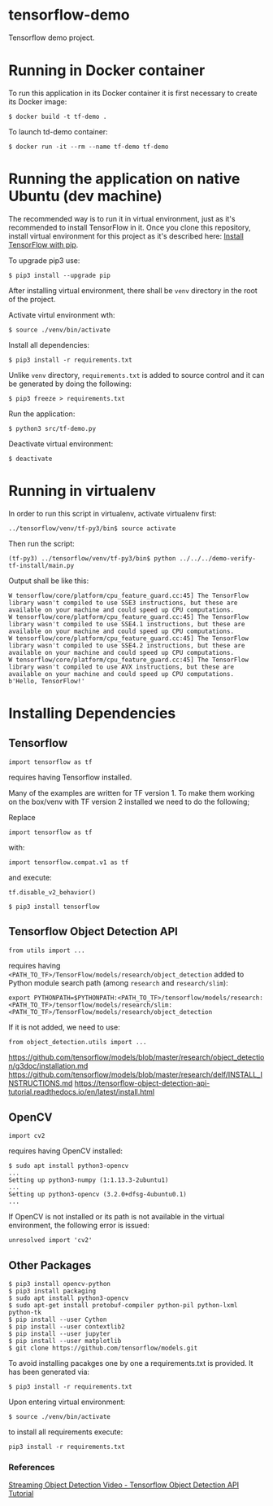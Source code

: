# tensorflow-demo
Tensorflow demo project.

# Running in Docker container

To run this application in its Docker container it is first necessary to create its Docker image:
```
$ docker build -t tf-demo .
```
To launch td-demo container:
```
$ docker run -it --rm --name tf-demo tf-demo
```
# Running the application on native Ubuntu (dev machine)

The recommended way is to run it in virtual environment, just as it's recommended to install TensorFlow in it.
Once you clone this repository, install virtual environment for this project as it's described here: [Install TensorFlow with pip](https://www.tensorflow.org/install/pip).

To upgrade pip3 use:
```
$ pip3 install --upgrade pip
```

After installing virtual environment, there shall be `venv` directory in the root of the project.

Activate virtul environment wth:
```
$ source ./venv/bin/activate
```

Install all dependencies:
```
$ pip3 install -r requirements.txt
```

Unlike `venv` directory, `requirements.txt` is added to source control and it can be generated by doing the following:
```
$ pip3 freeze > requirements.txt
```

Run the application:
```
$ python3 src/tf-demo.py
```

Deactivate virtual environment:
```
$ deactivate
```


# Running in virtualenv

In order to run this script in virtualenv, activate virtualenv first:
```
../tensorflow/venv/tf-py3/bin$ source activate
```
Then run the script:
```
(tf-py3) ../tensorflow/venv/tf-py3/bin$ python ../../../demo-verify-tf-install/main.py 
```
Output shall be like this:
```
W tensorflow/core/platform/cpu_feature_guard.cc:45] The TensorFlow library wasn't compiled to use SSE3 instructions, but these are available on your machine and could speed up CPU computations.
W tensorflow/core/platform/cpu_feature_guard.cc:45] The TensorFlow library wasn't compiled to use SSE4.1 instructions, but these are available on your machine and could speed up CPU computations.
W tensorflow/core/platform/cpu_feature_guard.cc:45] The TensorFlow library wasn't compiled to use SSE4.2 instructions, but these are available on your machine and could speed up CPU computations.
W tensorflow/core/platform/cpu_feature_guard.cc:45] The TensorFlow library wasn't compiled to use AVX instructions, but these are available on your machine and could speed up CPU computations.
b'Hello, TensorFlow!'
```

# Installing Dependencies

## Tensorflow

```
import tensorflow as tf
```
requires having Tensorflow installed.

Many of the examples are written for TF version 1. To make them working on the box/venv with TF version 2 installed we need to do the following;

Replace
```
import tensorflow as tf
```
with:
```
import tensorflow.compat.v1 as tf
```
and execute:
```
tf.disable_v2_behavior()
```

```
$ pip3 install tensorflow
```


## Tensorflow Object Detection API

```
from utils import ...
```
requires having `<PATH_TO_TF>/TensorFlow/models/research/object_detection` added to Python module search path (among `research` and `research/slim`):
```
export PYTHONPATH=$PYTHONPATH:<PATH_TO_TF>/tensorflow/models/research:<PATH_TO_TF>/tensorflow/models/research/slim:<PATH_TO_TF>/TensorFlow/models/research/object_detection
```
If it is not added, we need to use:
```
from object_detection.utils import ...
```

https://github.com/tensorflow/models/blob/master/research/object_detection/g3doc/installation.md
https://github.com/tensorflow/models/blob/master/research/delf/INSTALL_INSTRUCTIONS.md
https://tensorflow-object-detection-api-tutorial.readthedocs.io/en/latest/install.html


## OpenCV

```
import cv2
```
requires having OpenCV installed:
```
$ sudo apt install python3-opencv
...
Setting up python3-numpy (1:1.13.3-2ubuntu1)
...
Setting up python3-opencv (3.2.0+dfsg-4ubuntu0.1)
...
```
If OpenCV is not installed or its path is not available in the virtual environment, the following error is issued:
```
unresolved import 'cv2'
```

## Other Packages

```
$ pip3 install opencv-python
$ pip3 install packaging
$ sudo apt install python3-opencv
$ sudo apt-get install protobuf-compiler python-pil python-lxml python-tk
$ pip install --user Cython
$ pip install --user contextlib2
$ pip install --user jupyter
$ pip install --user matplotlib
$ git clone https://github.com/tensorflow/models.git
```

To avoid installing pacakges one by one a requirements.txt is provided.
It has been generated via:
```
$ pip3 install -r requirements.txt
```
Upon entering virtual environment:
```
$ source ./venv/bin/activate
```
to install all requirements execute:
```
pip3 install -r requirements.txt
```

### References

[Streaming Object Detection Video - Tensorflow Object Detection API Tutorial](https://pythonprogramming.net/video-tensorflow-object-detection-api-tutorial/)